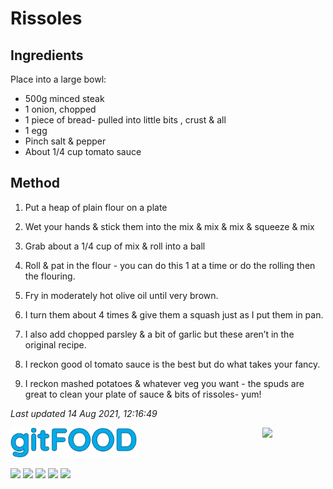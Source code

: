 # Rissoles

## Ingredients

Place into a large bowl:
- 500g minced steak
- 1 onion, chopped
- 1 piece of bread- pulled into little bits , crust & all
- 1 egg
- Pinch salt & pepper
- About 1/4 cup tomato sauce

## Method 

1. Put a heap of plain flour on a plate

2. Wet your hands & stick them into the mix & mix & mix & squeeze & mix

3. Grab about a 1/4 cup of mix & roll into a ball
4. Roll & pat in the flour - you can do this 1 at a time or do the rolling then the flouring.

5. Fry in moderately hot olive oil until very brown.

6. I turn them about 4 times & give them a squash just as I put them in pan.

7. I also add chopped parsley & a bit of garlic but these aren’t in the original recipe.

8. I reckon good ol tomato sauce is the best but do what takes your fancy.

9. I reckon mashed potatoes & whatever veg you want - the spuds are great to clean your plate of sauce & bits of rissoles- yum!

*Last updated 14 Aug 2021, 12:16:49*

<img src="../images/logo_sm.png" width="40%" />

<img src="https://profile-counter.glitch.me/gitfood_rissoles/count.svg" width="20%" align="right" />

<img src="https://img.shields.io/badge/tag-beef-blue.svg" /> <img src="https://img.shields.io/badge/tag-fried-blue.svg" /> <img src="https://img.shields.io/badge/tag-easy-blue.svg" /> <img src="https://img.shields.io/badge/tag-Aussie-blue.svg" /> <img src="https://img.shields.io/badge/tag-family-blue.svg" /> 